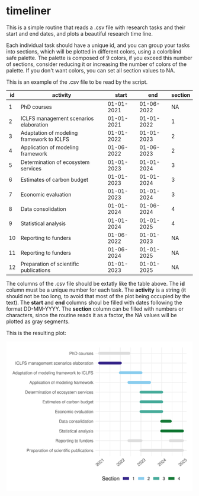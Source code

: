 # timeliner

This is a simple routine that reads a .csv file with research
tasks and their start and end dates, and plots a beautiful
research time line. 

Each individual task should have a unique
id, and you can group your tasks into sections, which will
be plotted in different colors, using a colorblind safe
palette. The palette is composed of 9 colors, if you exceed
this number of sections, consider reducing it or increasing
the number of colors of the palette. If you don't want 
colors, you can set all section values to NA.

This is an example of the .csv file to be read by the script.


| id 	| activity                                  	| start      	| end        	| section 	|
|----	|-------------------------------------------	|------------	|------------	|---------	|
| 1  	| PhD courses                               	| 01-01-2021 	| 01-06-2022 	| NA      	|
| 2  	| ICLFS management scenarios elaboration    	| 01-01-2021 	| 01-01-2022 	| 1       	|
| 3  	| Adaptation of modeling framework to ICLFS 	| 01-01-2022 	| 01-01-2023 	| 2       	|
| 4  	| Application of modeling framework         	| 01-06-2022 	| 01-06-2023 	| 2       	|
| 5  	| Determination of ecosystem services       	| 01-01-2023 	| 01-01-2024 	| 3       	|
| 6  	| Estimates of carbon budget                	| 01-01-2023 	| 01-01-2024 	| 3       	|
| 7  	| Economic evaluation                       	| 01-01-2023 	| 01-01-2024 	| 3       	|
| 8  	| Data consolidation                        	| 01-01-2024 	| 01-06-2024 	| 4       	|
| 9  	| Statistical analysis                      	| 01-01-2024 	| 01-01-2025 	| 4       	|
| 10 	| Reporting to funders                      	| 01-06-2022 	| 01-01-2023 	| NA      	|
| 11 	| Reporting to funders                      	| 01-06-2024 	| 01-01-2025 	| NA      	|
| 12 	| Preparation of scientific publications    	| 01-01-2023 	| 01-01-2025 	| NA      	|

The columns of the .csv file should be extatly like the table above. The **id** column must be a unique number for each task. The **activity** is a string (it should not be too long, to avoid that most of the plot being occupied by the text). The **start** and **end** columns shoul be filled with dates following the format DD-MM-YYYY. The **section** column can be filled with numbers or characters, since the routine reads it as a factor, the NA values will be plotted as gray segments.

This is the resulting plot:


![Beautiful time line](timeline.png)
